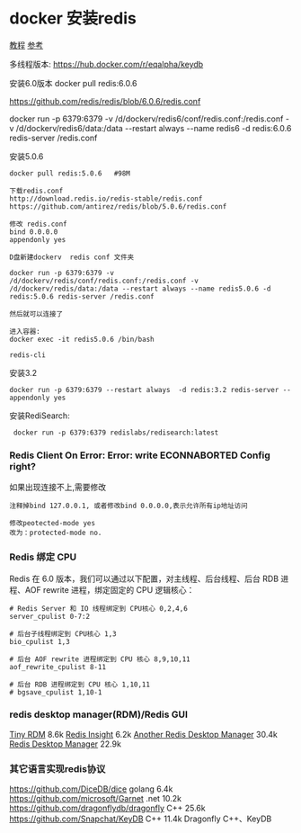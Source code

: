 # docker 安装redis
[教程](https://hub.docker.com/_/redis)
[参考](https://www.mgchen.com/268.html)




多线程版本:
https://hub.docker.com/r/eqalpha/keydb


安装6.0版本
docker pull redis:6.0.6

https://github.com/redis/redis/blob/6.0.6/redis.conf

docker run -p 6379:6379 -v /d/dockerv/redis6/conf/redis.conf:/redis.conf -v /d/dockerv/redis6/data:/data --restart always --name redis6 -d redis:6.0.6 redis-server /redis.conf



安装5.0.6
```
docker pull redis:5.0.6   #98M

下载redis.conf
http://download.redis.io/redis-stable/redis.conf
https://github.com/antirez/redis/blob/5.0.6/redis.conf

修改 redis.conf
bind 0.0.0.0
appendonly yes

D盘新建dockerv  redis conf 文件夹 

docker run -p 6379:6379 -v /d/dockerv/redis/conf/redis.conf:/redis.conf -v /d/dockerv/redis/data:/data --restart always --name redis5.0.6 -d redis:5.0.6 redis-server /redis.conf

然后就可以连接了

进入容器:
docker exec -it redis5.0.6 /bin/bash

redis-cli

```

安装3.2
```
docker run -p 6379:6379 --restart always  -d redis:3.2 redis-server --appendonly yes
```

安装RediSearch:
```
 docker run -p 6379:6379 redislabs/redisearch:latest
```

### Redis Client On Error: Error: write ECONNABORTED Config right?
如果出现连接不上,需要修改
```
注释掉bind 127.0.0.1, 或者修改bind 0.0.0.0,表示允许所有ip地址访问

修改peotected-mode yes
改为：protected-mode no.
```

### Redis 绑定 CPU
Redis 在 6.0 版本，我们可以通过以下配置，对主线程、后台线程、后台 RDB 进程、AOF rewrite 进程，绑定固定的 CPU 逻辑核心：
```
# Redis Server 和 IO 线程绑定到 CPU核心 0,2,4,6
server_cpulist 0-7:2

# 后台子线程绑定到 CPU核心 1,3
bio_cpulist 1,3

# 后台 AOF rewrite 进程绑定到 CPU 核心 8,9,10,11
aof_rewrite_cpulist 8-11

# 后台 RDB 进程绑定到 CPU 核心 1,10,11
# bgsave_cpulist 1,10-1
```

### redis desktop manager(RDM)/Redis GUI
[Tiny RDM](https://github.com/tiny-craft/tiny-rdm) 8.6k
[Redis Insight](https://github.com/RedisInsight/RedisInsight) 6.2k
[Another Redis Desktop Manager](https://github.com/qishibo/AnotherRedisDesktopManager) 30.4k
[Redis Desktop Manager](https://github.com/RedisInsight/RedisDesktopManager) 22.9k

### 其它语言实现redis协议
https://github.com/DiceDB/dice golang 6.4k
https://github.com/microsoft/Garnet .net 10.2k
https://github.com/dragonflydb/dragonfly C++ 25.6k
https://github.com/Snapchat/KeyDB  C++ 11.4k
Dragonfly C++、KeyDB